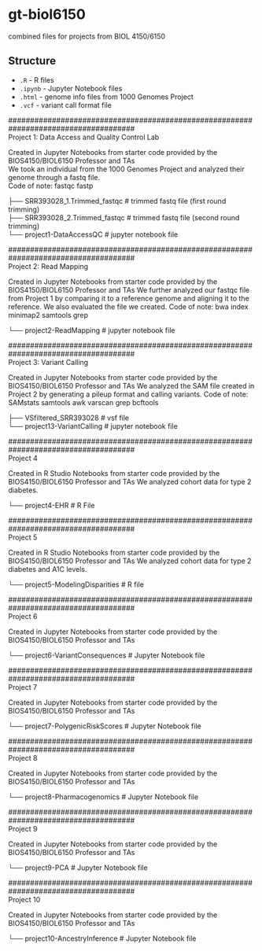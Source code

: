 # gt-biol6150
combined files for projects from BIOL 4150/6150

## Structure
- `.R`         - R files
- `.ipynb`     - Jupyter Notebook files  
- `.html`      - genome info files from 1000 Genomes Project
- `.vcf`       - variant call format file       

#####################################################################################  
Project 1: Data Access and Quality Control Lab

Created in Jupyter Notebooks from starter code provided by the BIOS4150/BIOL6150 Professor and TAs    
We took an individual from the 1000 Genomes Project and analyzed their genome through a fastq file.   
Code of note: fastqc fastp  

├── SRR393028_1.Trimmed_fastqc     # trimmed fastq file (first round trimming)   
├── SRR393028_2.Trimmed_fastqc     # trimmed fastq file (second round trimming)   
└── project1-DataAccessQC          # jupyter notebook file   

#####################################################################################  
Project 2: Read Mapping       

Created in Jupyter Notebooks from starter code provided by the BIOS4150/BIOL6150 Professor and TAs
We further analyzed our fastqc file from Project 1 by comparing it to a reference genome and aligning it to the reference. We also evaluated the file we created.
Code of note: bwa index minimap2 samtools grep

└── project2-ReadMapping          # jupyter notebook file   

#####################################################################################  
Project 3: Variant Calling

Created in Jupyter Notebooks from starter code provided by the BIOS4150/BIOL6150 Professor and TAs
We analyzed the SAM file created in Project 2 by generating a pileup format and calling variants.
Code of note: SAMstats samtools awk varscan grep bcftools

├── VSfiltered_SRR393028             # vsf file   
└── project13-VariantCalling         # jupyter notebook file   

#####################################################################################  
Project 4    

Created in R Studio Notebooks from starter code provided by the BIOS4150/BIOL6150 Professor and TAs
We analyzed cohort data for type 2 diabetes.

└── project4-EHR          # R File    

#####################################################################################  
Project 5    

Created in R Studio Notebooks from starter code provided by the BIOS4150/BIOL6150 Professor and TAs
We analyzed cohort data for type 2 diabetes and A1C levels.

└── project5-ModelingDisparities          # R file    

#####################################################################################  
Project 6    

Created in Jupyter Notebooks from starter code provided by the BIOS4150/BIOL6150 Professor and TAs   

└── project6-VariantConsequences          # Jupyter Notebook file   

#####################################################################################  
Project 7    

Created in Jupyter Notebooks from starter code provided by the BIOS4150/BIOL6150 Professor and TAs   

└── project7-PolygenicRiskScores          # Jupyter Notebook file    

#####################################################################################  
Project 8    

Created in Jupyter Notebooks from starter code provided by the BIOS4150/BIOL6150 Professor and TAs   

└── project8-Pharmacogenomics          # Jupyter Notebook file  

#####################################################################################  
Project 9    

Created in Jupyter Notebooks from starter code provided by the BIOS4150/BIOL6150 Professor and TAs   

└── project9-PCA          # Jupyter Notebook file  

#####################################################################################  
Project 10    

Created in Jupyter Notebooks from starter code provided by the BIOS4150/BIOL6150 Professor and TAs  

└── project10-AncestryInference          # Jupyter Notebook file  
